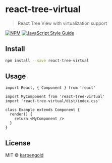 # react-tree-virtual

> React Tree View with virtualization support

[![NPM](https://img.shields.io/npm/v/react-tree-virtual.svg)](https://www.npmjs.com/package/react-tree-virtual) [![JavaScript Style Guide](https://img.shields.io/badge/code_style-standard-brightgreen.svg)](https://standardjs.com)

## Install

```bash
npm install --save react-tree-virtual
```

## Usage

```tsx
import React, { Component } from 'react'

import MyComponent from 'react-tree-virtual'
import 'react-tree-virtual/dist/index.css'

class Example extends Component {
  render() {
    return <MyComponent />
  }
}
```

## License

MIT © [karpengold](https://github.com/karpengold)
